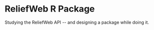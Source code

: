 ReliefWeb R Package
===================

Studying the ReliefWeb API -- and designing a package while doing it. 
